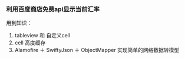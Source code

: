 ### 利用百度商店免费api显示当前汇率
用到知识：

1. tableview 和 自定义cell
2. cell 高度缓存
3. Alamofire ＋ SwiftyJson ＋ ObjectMapper 实现简单的网络数据转模型
